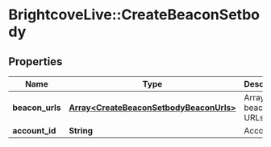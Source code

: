 # BrightcoveLive::CreateBeaconSetbody

## Properties
Name | Type | Description | Notes
------------ | ------------- | ------------- | -------------
**beacon_urls** | [**Array&lt;CreateBeaconSetbodyBeaconUrls&gt;**](CreateBeaconSetbodyBeaconUrls.md) | Array of beacon URLs | 
**account_id** | **String** | Account id | [optional] 


